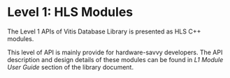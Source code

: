 # Level 1: HLS Modules

The Level 1 APIs of Vitis Database Library is presented as HLS C++ modules.

This level of API is mainly provide for hardware-savvy developers.
The API description and design details of these modules can be found
in _L1 Module User Guide_ section of the library document.

